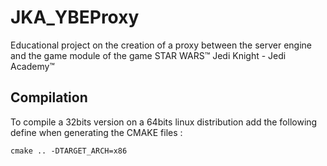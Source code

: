 # JKA_YBEProxy
Educational project on the creation of a proxy between the server engine and the game module of the game STAR WARS™ Jedi Knight - Jedi Academy™

## Compilation

To compile a 32bits version on a 64bits linux distribution add the following define when generating the CMAKE files :

``cmake .. -DTARGET_ARCH=x86``
